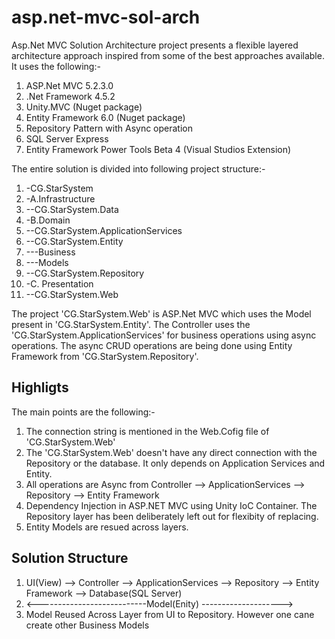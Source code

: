 # asp.net-mvc-sol-arch
Asp.Net MVC Solution Architecture project presents a flexible layered architecture approach inspired from some of the best approaches available.
It uses the following:-
1. ASP.Net MVC 5.2.3.0
2. .Net Framework 4.5.2
3. Unity.MVC (Nuget package)
4. Entity Framework 6.0 (Nuget package)
5. Repository Pattern with Async operation
6. SQL Server Express 
7. Entity Framework Power Tools Beta 4 (Visual Studios Extension)

The entire solution is divided into following project structure:-
1. -CG.StarSystem
2.  -A.Infrastructure
3.    --CG.StarSystem.Data
4.  -B.Domain
5.    --CG.StarSystem.ApplicationServices
6.    --CG.StarSystem.Entity
7.    ---Business
8.    ---Models
9.    --CG.StarSystem.Repository
10.  -C. Presentation
11.    --CG.StarSystem.Web
    
 The project 'CG.StarSystem.Web' is ASP.Net MVC which uses the Model present in 'CG.StarSystem.Entity'. The Controller uses the 'CG.StarSystem.ApplicationServices' for business operations using async operations. The async CRUD operations are being done using Entity Framework from 'CG.StarSystem.Repository'. 
 
 Highligts
 ----------
 The main points are the following:-
 1. The connection string is mentioned in the Web.Cofig file of 'CG.StarSystem.Web'
 2. The 'CG.StarSystem.Web' doesn't have any direct connection with the Repository or the database. It only depends on Application          Services and Entity.
 3. All operations are Async from Controller --> ApplicationServices --> Repository --> Entity Framework
 4. Dependency Injection in ASP.NET MVC using Unity IoC Container. The Repository layer has been deliberately left out for flexibity of        replacing.
 5. Entity Models are resued across layers.
 
 Solution Structure
 ------------------
 1. UI(View) --> Controller --> ApplicationServices --> Repository --> Entity Framework --> Database(SQL Server)
 2. <---------------------------Model(Enity) -------------------->
 3. Model Reused Across Layer from UI to Repository. However one cane create other Business Models 

 

 
